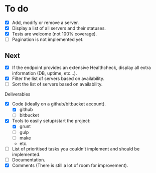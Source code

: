 # To do
- [x] Add, modify or remove a server.
- [x] Display a list of all servers and their statuses.
- [x] Tests are welcome (not 100% coverage).
- [ ] Pagination is not implemented yet.

## Next
- [x] If the endpoint provides an extensive Healthcheck, display all extra information (DB, uptime, etc...).
- [x] Filter the list of servers based on availability.
- [ ] Sort the list of servers based on availability.

Deliverables
- [x] Code (ideally on a github/bitbucket account).
    - [x] github
    - [ ] bitbucket
- [x] Tools to easily setup/start the project:
    - [x] grunt
    - [ ] gulp
    - [ ] make
    - etc.
- [ ] List of prioritised tasks you couldn’t implement and should be implemented.
- [ ] Documentation.
- [x] Comments (There is still a lot of room for improvement).
